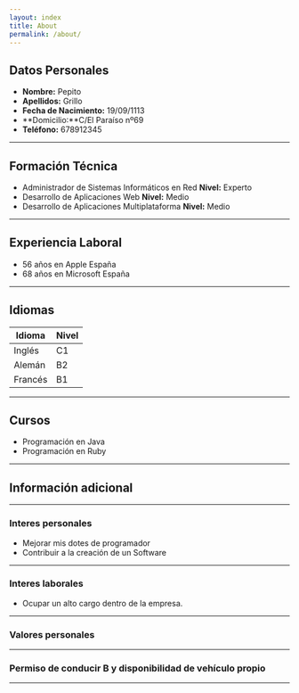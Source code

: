 ```yaml
---
layout: index
title: About
permalink: /about/
---
```


## **Datos Personales**
* **Nombre:** Pepito
* **Apellidos:** Grillo
* **Fecha de Nacimiento:** 19/09/1113
* **Domicilio:**C/El Paraíso nº69
* **Teléfono:** 678912345

***

## **Formación Técnica**
* Administrador de Sistemas Informáticos en Red  **Nivel:** Experto
* Desarrollo de Aplicaciones Web **Nivel:**  Medio
* Desarrollo de Aplicaciones Multiplataforma **Nivel:** Medio

***

## **Experiencia Laboral**
* 56 años en Apple España
* 68 años en Microsoft España

***

## **Idiomas**

| Idioma | Nivel |
| ---------- | ---------- |
| Inglés   | C1   |
| Alemán   | B2   |
| Francés   | B1   |

***

## **Cursos**
* Programación en Java
* Programación en Ruby

***

## **Información adicional**

***

### Interes personales
* Mejorar mis dotes de programador
* Contribuir a la creación de un Software

***

### Interes laborales
* Ocupar un alto cargo dentro de la empresa.
***

### Valores personales
***

### Permiso de conducir B y disponibilidad de vehículo propio
***
